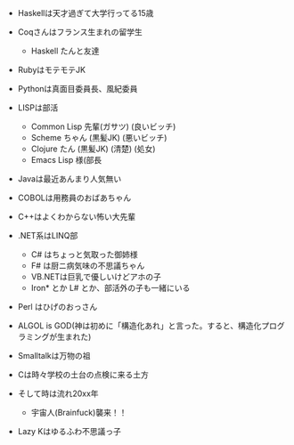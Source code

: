 * Haskellは天才過ぎて大学行ってる15歳
* Coqさんはフランス生まれの留学生
  * Haskell たんと友達
* RubyはモテモテJK
* Pythonは真面目委員長、風紀委員
* LISPは部活
  * Common Lisp 先輩(ガサツ) (良いビッチ)
  * Scheme ちゃん (黒髪JK) (悪いビッチ)
  * Clojure たん (黒髪JK) (清楚) (処女)
  * Emacs Lisp 様(部長
* Javaは最近あんまり人気無い
* COBOLは用務員のおばあちゃん
* C++はよくわからない怖い大先輩
* .NET系はLINQ部
  * C# はちょっと気取った御姉様
  * F# は厨ニ病気味の不思議ちゃん
  * VB.NETは巨乳で優しいけどアホの子
  * Iron* とか L# とか、部活外の子も一緒にいる
* Perl はひげのおっさん
* ALGOL is GOD(神は初めに「構造化あれ」と言った。すると、構造化プログラミングが生まれた)
* Smalltalkは万物の祖
* Cは時々学校の土台の点検に来る土方
* そして時は流れ20xx年
  * 宇宙人(Brainfuck)襲来！！

* Lazy Kはゆるふわ不思議っ子